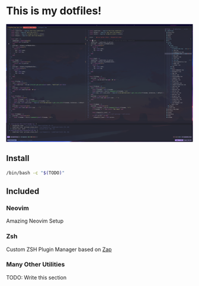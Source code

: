 # This is my dotfiles!

![Neovim](/assets/neovim-showcase.png)

## Install

```bash
/bin/bash -c "$(TODO)"
```

## Included

### Neovim

Amazing Neovim Setup

### Zsh

Custom ZSH Plugin Manager based on [Zap](https://github.com/zap-zsh/zap)

### Many Other Utilities

TODO: Write this section
